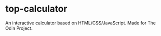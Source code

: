 # top-calculator
An interactive calculator based on HTML/CSS/JavaScript. Made for The Odin Project.
